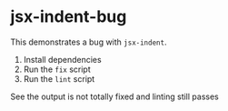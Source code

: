 # jsx-indent-bug

This demonstrates a bug with `jsx-indent`.

1. Install dependencies
2. Run the `fix` script
3. Run the `lint` script

See the output is not totally fixed and linting still passes
